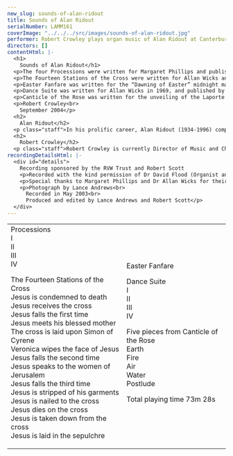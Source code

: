 ```yaml
---
new_slug: sounds-of-alan-ridout
title: Sounds of Alan Ridout
serialNumber: LAMM161
coverImage: "../../../src/images/sounds-of-alan-ridout.jpg"
performer: Robert Crowley plays organ music of Alan Ridout at Canterbury Cathedral
directors: []
contentHtml: |-
  <h1>
    Sounds of Alan Ridout</h1>
  <p>The four Processions were written for Margaret Phillips and published by Chappell in 1974. The first, an energetic march in ternary form, is followed by a slow movement developed over a ground bass. The third movement is a whimsical invention for manuals only, while the fourth begins and ends quietly, building up to full organ before a restful, measured conclusion.</p>
  <p>The Fourteen Stations of the Cross were written for Allan Wicks and published in 1994 by Kevin Mayhew. In scope and intention these pieces are comparable with Ridout's The Seven Last Words (1965), also dedicated to Allan Wicks and one of the landmark works of the modern organ repertoire. According to the Composer's Note: This work was suggested by the sculptured reliefs of the Stations to be seen in the Cistercian monastic church in Altenburg, Westphalia, Germany. The music consists of thirteen variations on a theme which is heard only in its complete form when the fourteenth Station is reached. This is brooding music, often slow, taking time to unfold, embracing extreme dissonance as well as tender, diatonic harmonies.</p>
  <p>Easter Fanfare was written for the “Dawning of Easter” midnight mass of 1990 at Canterbury Cathedral. In the same service Alan Ridout provided an Easter Gloria for ATB voices and organ, both works being completed on 6 March. Easter Fanfare is in a solemn, improvisatory style.</p>
  <p>Dance Suite was written for Allan Wicks in 1969, and published by Chappell in 1975. The four movements explore different styles of writing for the organ, ranging from the energetic, dynamic first movement to the imposing, majestic fourth. The second movement is a based on a slow, plaintive melody in 5/4 time. In contrast, the third movement is a lively and rhythmic piece, largely in octaves.</p>
  <p>Canticle of the Rose was written for the unveiling of the Laporte Window at St Albans Cathedral on 26 September 1989. To quote from the Foreword: The eight movements of this work, whose title was suggested by a poem of Edith Sitwell, were inspired by the Rose Window in St Albans Cathedral, Hertfordshire, England, and they are directly related to the symbolism of the window. The three movements, Father, Son and Spirit were first played at the Service of Dedication and Thanksgiving on the occasion of the unveiling of the Rose Window in the presence of HRH Princess of Wales on September 26 1989, and the fanfare which concludes the final movement was played at the moment of unveiling. The work may be played as a cycle, as separate items, or in one of two suggested suites: a) Earth, Fire, Air, Water and Postlude, or b) Father, Son, Spirit and Postlude. The total duration is approximately 24 minutes. Canticle of the Rose was published in 1992 by Kevin Mayhew. Less intensely felt than The Fourteen Stations of the Cross, each movement conveys a distinct mood. Ridout here makes a series of bold statements, and the music is colourful and extrovert in nature.</p>
  <p>Robert Crowley<br>
    September 2004</p>
  <h2>
    Alan Ridout</h2>
  <p class="staff">In his prolific career, Alan Ridout (1934-1996) composed a total of fifteen operas (including several for children), eight symphonies, twenty five concertos for various instruments, eight string quartets and numerous shorter orchestral, choral and instrumental pieces. He studied with Gordon Jacob and Herbert Howells at the Royal College of Music, and subsequently with Peter Racine Fricker, Michael Tippett and Henk Badings (with a Netherlands Government Scholarship). Although he was not an avant garde composer, his interests were wide, ranging from medieval polyphony to electronic music and serialism; his Psalm for Sine Wave Generators (1959) was one of the first pieces of electronic music by an English composer. He also wrote a number of pieces in the 31-tone temperament, using microtones. Alan Ridout was a Professor of Theory and Composition at the Royal College of Music from 1960 to 1984, and he also taught at the Universities of Birmingham, Cambridge and London. Much of his church and organ music was written for performance at Canterbury Cathedral while Allan Wicks was Organist there, and he also taught at the Choir School, and then at the King’s School, for many years. Alan Ridout moved to France towards the end of his life, settling in Vitré and then moving to Caen. He was received into the Roman Catholic Church at Ampleforth Abbey in 1994. This CD explores aspects of Alan Ridout's musical personality and compositional style, recorded on the organ with which he was particularly associated.</p>
  <h2>
    Robert Crowley</h2>
  <p class="staff">Robert Crowley is currently Director of Music and Chapel Organist at St George's School, Harpenden. He received his early musical training with Martin Neary as a chorister at St Margaret's Church, Westminster and he studied the organ with Martindale Sidwell at the Royal Academy of Music, subsequently studying with Susi Jeans and Arthur Wills. At the RAM he was awarded the Recital Diploma for Organ, also winning the Henry Richards and Frederick Keene Organ Prizes. Robert Crowley is particularly interested in contemporary music, and has commissioned pieces from a number of composers. He has recently been made an Associate of the Royal Academy of Music.</p>
recordingDetailsHtml: |-
  <div id="details">
    Recording sponsored by the RVW Trust and Robert Scott
    <p>Recorded with the kind permission of Dr David Flood (Organist and Master of the Choristers) and the Dean and Chapter of Canterbury Cathedral</p>
    <p>Special thanks to Margaret Phillips and Dr Allan Wicks for their assistance.</p>
    <p>Photograph by Lance Andrews<br>
      Recorded in May 2003<br>
      Produced and edited by Lance Andrews and Robert Scott</p>
  </div>
---
```


<table class="tracktable">
  <tbody>
    <tr>
      <td class="column1">
        <span class="composer">Processions<br>
        </span>I<br>
        II<br>
        III<br>
        IV
        <p><span class="composer">The Fourteen Stations of the Cross<br>
          </span>Jesus is condemned to death<br>
          Jesus receives the cross<br>
          Jesus falls the first time<br>
          Jesus meets his blessed mother<br>
          The cross is laid upon Simon of Cyrene<br>
          Veronica wipes the face of Jesus<br>
          Jesus falls the second time<br>
          Jesus speaks to the women of Jerusalem<br>
          Jesus falls the third time<br>
          Jesus is stripped of his garments<br>
          Jesus is nailed to the cross<br>
          Jesus dies on the cross<br>
          Jesus is taken down from the cross<br>
          Jesus is laid in the sepulchre</p>
      </td>
      <td class="column2">
        <span class="composer">Easter Fanfare</span>
        <p><span class="composer">Dance Suite</span><br>
          I<br>
          II<br>
          III<br>
          IV</p>
        <p><span class="composer">Five pieces from Canticle of the Rose<br>
          </span>Earth<br>
          Fire<br>
          Air<br>
          Water<br>
          Postlude</p>
        <p>					<span id="playingtime">Total playing time 73m 28s</span></p>
      </td>
    </tr>
  </tbody>
</table>
